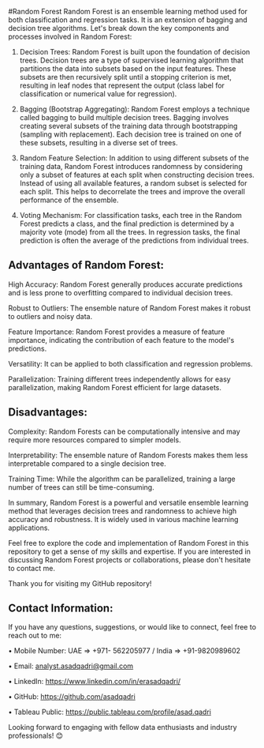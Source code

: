 #Random Forest
Random Forest is an ensemble learning method used for both classification and regression tasks. It is an extension of bagging and decision tree algorithms. Let's break down the key components and processes involved in Random Forest:

1. Decision Trees:
Random Forest is built upon the foundation of decision trees. Decision trees are a type of supervised learning algorithm that partitions the data into subsets based on the input features. These subsets are then recursively split until a stopping criterion is met, resulting in leaf nodes that represent the output (class label for classification or numerical value for regression).

2. Bagging (Bootstrap Aggregating):
Random Forest employs a technique called bagging to build multiple decision trees. Bagging involves creating several subsets of the training data through bootstrapping (sampling with replacement). Each decision tree is trained on one of these subsets, resulting in a diverse set of trees.

3. Random Feature Selection:
In addition to using different subsets of the training data, Random Forest introduces randomness by considering only a subset of features at each split when constructing decision trees. Instead of using all available features, a random subset is selected for each split. This helps to decorrelate the trees and improve the overall performance of the ensemble.

4. Voting Mechanism:
For classification tasks, each tree in the Random Forest predicts a class, and the final prediction is determined by a majority vote (mode) from all the trees. In regression tasks, the final prediction is often the average of the predictions from individual trees.

## Advantages of Random Forest:

High Accuracy:
Random Forest generally produces accurate predictions and is less prone to overfitting compared to individual decision trees.

Robust to Outliers:
The ensemble nature of Random Forest makes it robust to outliers and noisy data.

Feature Importance:
Random Forest provides a measure of feature importance, indicating the contribution of each feature to the model's predictions.

Versatility:
It can be applied to both classification and regression problems.

Parallelization:
Training different trees independently allows for easy parallelization, making Random Forest efficient for large datasets.

## Disadvantages:

Complexity:
Random Forests can be computationally intensive and may require more resources compared to simpler models.

Interpretability:
The ensemble nature of Random Forests makes them less interpretable compared to a single decision tree.

Training Time:
While the algorithm can be parallelized, training a large number of trees can still be time-consuming.

In summary, Random Forest is a powerful and versatile ensemble learning method that leverages decision trees and randomness to achieve high accuracy and robustness. It is widely used in various machine learning applications.

Feel free to explore the code and implementation of Random Forest in this repository to get a sense of my skills and expertise. If you are interested in discussing Random Forest projects or collaborations, please don't hesitate to contact me.

Thank you for visiting my GitHub repository!

## Contact Information:

If you have any questions, suggestions, or would like to connect, feel free to reach out to me:

• Mobile Number: UAE => +971- 562205977 / India => +91-9820989602

• Email: analyst.asadqadri@gmail.com

• LinkedIn: https://www.linkedin.com/in/erasadqadri/

• GitHub: https://github.com/asadqadri

• Tableau Public: https://public.tableau.com/profile/asad.qadri

Looking forward to engaging with fellow data enthusiasts and industry professionals! 😊
